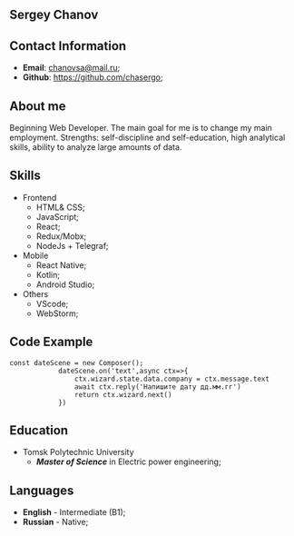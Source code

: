 ## Sergey Chanov

## Contact Information
- **Email**: chanovsa@mail.ru;
- **Github**: https://github.com/chasergo;
## About me
Beginning Web Developer. The main goal for me is to change my main employment. Strengths: self-discipline and self-education, high analytical skills, ability to analyze large amounts of data.

## Skills 
* Frontend 
    * HTML& CSS;
    * JavaScript;
    * React;
    * Redux/Mobx;
    * NodeJs + Telegraf;
* Mobile 
    * React Native;
    * Kotlin;
    * Android Studio;
* Others 
    * VScode;
    * WebStorm;

## Code Example
```
const dateScene = new Composer();
            dateScene.on('text',async ctx=>{
                ctx.wizard.state.data.company = ctx.message.text
                await ctx.reply('Напишите дату дд.мм.гг')
                return ctx.wizard.next()
            })

```
## Education 
- Tomsk Polytechnic University
    - ***Master of Science*** in Electric power engineering;

## Languages
- **English** - Intermediate (B1);
- **Russian** - Native;


